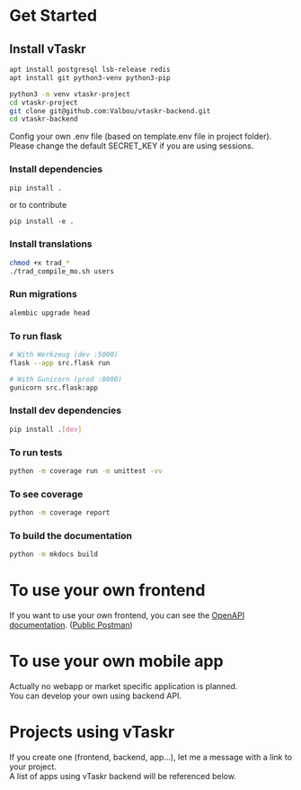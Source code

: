 # Get Started

## Install vTaskr

```bash
apt install postgresql lsb-release redis
apt install git python3-venv python3-pip

python3 -m venv vtaskr-project
cd vtaskr-project
git clone git@github.com:Valbou/vtaskr-backend.git
cd vtaskr-backend
```

Config your own .env file (based on template.env file in project folder).
Please change the default SECRET_KEY if you are using sessions.

### Install dependencies

```bash
pip install .
```
or to contribute
```
pip install -e .
```

### Install translations

```bash
chmod +x trad_*
./trad_compile_mo.sh users
```

### Run migrations

```bash
alembic upgrade head
```

### To run flask
```bash
# With Werkzeug (dev :5000)
flask --app src.flask run

# With Gunicorn (prod :8000)
gunicorn src.flask:app
```

### Install dev dependencies

```bash
pip install .[dev]
```

### To run tests
```bash
python -m coverage run -m unittest -vv
```

### To see coverage
```bash
python -m coverage report
```

### To build the documentation
```bash
python -m mkdocs build
```

# To use your own frontend

If you want to use your own frontend, you can see the [OpenAPI documentation](https://api.vtaskr.com/documentation). ([Public Postman](https://www.postman.com/valbou/workspace/vtaskr/overview))

# To use your own mobile app

Actually no webapp or market specific application is planned.  
You can develop your own using backend API.  

# Projects using vTaskr

If you create one (frontend, backend, app...), let me a message with a link to your project.  
A list of apps using vTaskr backend will be referenced below.
